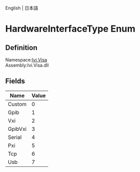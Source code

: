 English | 日本語

# HardwareInterfaceType Enum

## Definition
Namespace:[Ivi.Visa](Ivi.Visa.md)<BR>
Assembly:Ivi.Visa.dll

## Fields

|Name|Value|
|---|---|
|Custom|0|
|Gpib|1|
|Vxi|2|
|GpibVxi|3|
|Serial|4|
|Pxi|5|
|Tcp|6|
|Usb|7|
